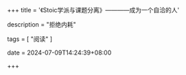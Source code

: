 +++
title = '《Stoic学派与课题分离》————成为一个自洽的人'

description = "拒绝内耗"

tags = [ "阅读" ]

date = 2024-07-09T14:24:39+08:00

+++
